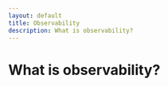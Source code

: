 ```yaml
---
layout: default
title: Observability
description: What is observability?
---
```


# What is observability?